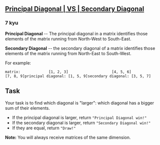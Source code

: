 <h2><a href=https://www.codewars.com/kata/5a8c1b06fd5777d4c00000dd/train/javascript target="_blank">Principal Diagonal   |  VS  |   Secondary Diagonal</a></h2><h3>7 kyu</h3><p><strong>Principal Diagonal</strong> -- The principal diagonal in a matrix identifies those elements of the matrix running from North-West to South-East.</p><p><strong>Secondary Diagonal</strong> -- the secondary diagonal of a matrix identifies those elements of the matrix running from North-East to South-West.</p><p>For example:</p><pre><code>matrix:             [1, 2, 3]                    [4, 5, 6]                    [7, 8, 9]principal diagonal: [1, 5, 9]secondary diagonal: [3, 5, 7]</code></pre><h2 id="task">Task</h2><p>Your task is to find which diagonal is "larger": which diagonal has a bigger sum of their elements.</p><ul><li>If the principal diagonal is larger, return <code>"Principal Diagonal win!"</code></li><li>If the secondary diagonal is larger, return <code>"Secondary Diagonal win!"</code></li><li>If they are equal, return <code>"Draw!"</code></li></ul><p><strong>Note:</strong> You will always receive matrices of the same dimension.</p>